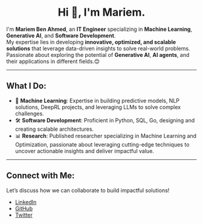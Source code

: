 <h1 align="center">Hi 👋, I'm Mariem.</h1>

I'm **Mariem Ben Ahmed**, an **IT Engineer** specializing in **Machine Learning**, **Generative AI**, and **Software Development**.  
My expertise lies in developing **innovative, optimized, and scalable solutions** that leverage data-driven insights to solve real-world problems. Passionate about exploring the potential of **Generative AI**, **AI agents**, and their applications in different fields.😊

---

## What I Do:

- 🧠 **Machine Learning**: Expertise in building predictive models, NLP solutions, DeepRL projects, and leveraging LLMs to solve complex challenges.
- 🛠 **Software Development**: Proficient in Python, SQL, Go, designing and creating scalable architectures.
- 📊 **Research**: Published researcher specializing in Machine Learning and Optimization, passionate about leveraging cutting-edge techniques to uncover actionable insights and deliver impactful value.
---

## Connect with Me:

Let’s discuss how we can collaborate to build impactful solutions!

- [LinkedIn](https://www.linkedin.com/in/mariem-ben-ahmed-2073501b6/)
- [GitHub]([https://github.com/akshada2712/](https://github.com/MyriamBA))
- [Twitter](https://x.com/myriambenahmed5) 
